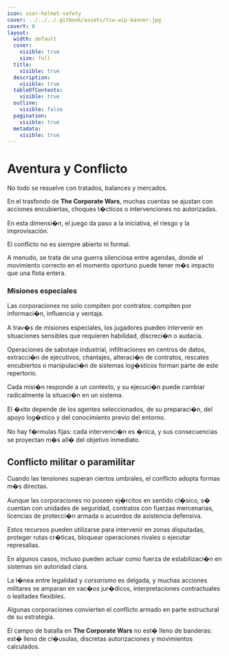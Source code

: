 ```yaml
---
icon: user-helmet-safety
cover: ../../../.gitbook/assets/tcw-wip-banner.jpg
coverY: 0
layout:
  width: default
  cover:
    visible: true
    size: full
  title:
    visible: true
  description:
    visible: true
  tableOfContents:
    visible: true
  outline:
    visible: false
  pagination:
    visible: true
  metadata:
    visible: true
---
```


# Aventura y Conflicto

No todo se resuelve con tratados, balances y mercados.

En el trasfondo de **The Corporate Wars**, muchas cuentas se ajustan con acciones encubiertas, choques t�cticos o intervenciones no autorizadas.

En esta dimensi�n, el juego da paso a la iniciativa, el riesgo y la improvisación.

El conflicto no es siempre abierto ni formal.

A menudo, se trata de una guerra silenciosa entre agendas, donde el movimiento correcto en el momento oportuno puede tener m�s impacto que una flota entera.

### Misiones especiales

Las corporaciones no solo compiten por contratos: compiten por informaci�n, influencia y ventaja.

A trav�s de misiones especiales, los jugadores pueden intervenir en situaciones sensibles que requieren habilidad, discreci�n o audacia.

Operaciones de sabotaje industrial, infiltraciones en centros de datos, extracci�n de ejecutivos, chantajes, alteraci�n de contratos, rescates encubiertos o manipulaci�n de sistemas log�sticos forman parte de este repertorio.

Cada misi�n responde a un contexto, y su ejecuci�n puede cambiar radicalmente la situaci�n en un sistema.

El �xito depende de los agentes seleccionados, de su preparaci�n, del apoyo log�stico y del conocimiento previo del entorno.

No hay f�rmulas fijas: cada intervenci�n es �nica, y sus consecuencias se proyectan m�s all� del objetivo inmediato.

## Conflicto militar o paramilitar

Cuando las tensiones superan ciertos umbrales, el conflicto adopta formas m�s directas.

Aunque las corporaciones no poseen ej�rcitos en sentido cl�sico, s� cuentan con unidades de seguridad, contratos con fuerzas mercenarias, licencias de protecci�n armada o acuerdos de asistencia defensiva.

Estos recursos pueden utilizarse para intervenir en zonas disputadas, proteger rutas cr�ticas, bloquear operaciones rivales o ejecutar represalias.

En algunos casos, incluso pueden actuar como fuerza de estabilizaci�n en sistemas sin autoridad clara.

La l�nea entre legalidad y _corsarismo_ es delgada, y muchas acciones militares se amparan en vac�os jur�dicos, interpretaciones contractuales o lealtades flexibles.

Algunas corporaciones convierten el conflicto armado en parte estructural de su estrategia.

El campo de batalla en **The Corporate Wars** no est� lleno de banderas: est� lleno de cl�usulas, discretas autorizaciones y movimientos calculados.
